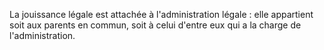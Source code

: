 La jouissance légale est attachée à l'administration légale : elle appartient soit aux parents en commun, soit à celui d'entre eux qui a la charge de l'administration.
